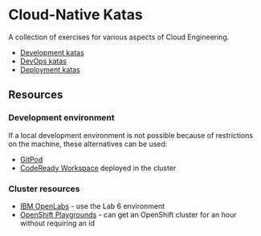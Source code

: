 # Cloud-Native Katas

A collection of exercises for various aspects of Cloud Engineering.

- [Development katas](./development/README.md)
- [DevOps katas](./devops/README.md)
- [Deployment katas](./deployment/README.md)

## Resources

### Development environment

If a local development environment is not possible because of restrictions on the machine, these alternatives can be
used:

- [GitPod](https://www.gitpod.io/)
- [CodeReady Workspace](https://www.redhat.com/en/technologies/jboss-middleware/codeready-workspaces) deployed in the cluster

### Cluster resources

- [IBM OpenLabs](https://developer.ibm.com/openlabs/openshift) - use the Lab 6 environment
- [OpenShift Playgrounds](https://learn.openshift.com/playgrounds/) - can get an OpenShift cluster for an hour without requiring an id
